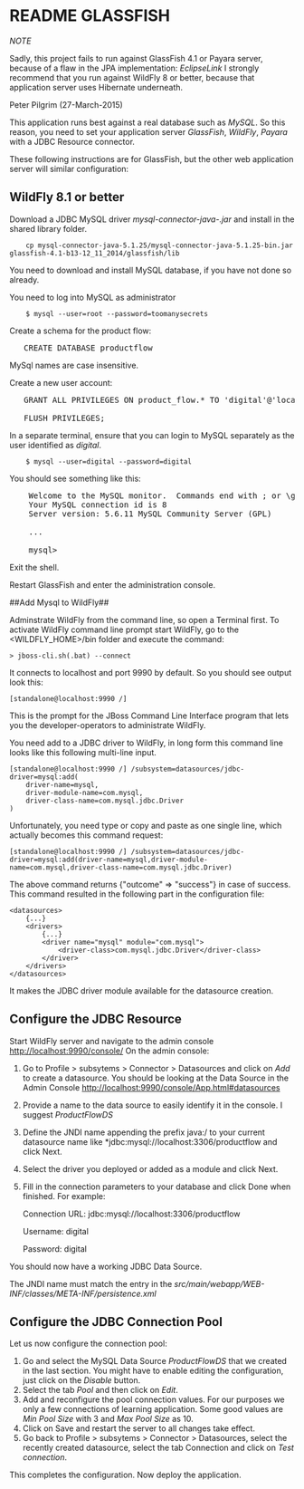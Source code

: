 README GLASSFISH
==================


*NOTE*

Sadly, this project fails to run against GlassFish 4.1 or Payara server, because of a flaw in the JPA implementation: *EclipseLink*
I strongly recommend that you run against WildFly 8 or better, because that application server uses Hibernate underneath.

Peter Pilgrim (27-March-2015)



This application runs best against a real database such as *MySQL*. So this reason, you need to set your application server *GlassFish*, *WildFly*, *Payara* with a JDBC Resource connector.

These following instructions are for GlassFish, but the other web application server will similar configuration:




WildFly 8.1 or better
-----------------------


Download a JDBC MySQL driver  _mysql-connector-java-<VERSION>.jar_ and install in the shared library folder.


```
    cp mysql-connector-java-5.1.25/mysql-connector-java-5.1.25-bin.jar  glassfish-4.1-b13-12_11_2014/glassfish/lib
```


You need to download and install MySQL database, if you have not done so already.

You need to log into MySQL as administrator

```
    $ mysql --user=root --password=toomanysecrets
```

Create a schema for the product flow:

<pre>
   CREATE DATABASE productflow
</pre>

MySql names are case insensitive.

Create a new user account:

<pre>
   GRANT ALL PRIVILEGES ON product_flow.* TO 'digital'@'localhost' IDENTIFIED BY 'digital';

   FLUSH PRIVILEGES;
</pre>


In a separate terminal, ensure that you can login to MySQL separately as the user identified as *digital*.

```
    $ mysql --user=digital --password=digital
```

You should see something like this:

<pre>
    Welcome to the MySQL monitor.  Commands end with ; or \g.
    Your MySQL connection id is 8
    Server version: 5.6.11 MySQL Community Server (GPL)

    ...

    mysql>
</pre>

Exit the shell.

Restart GlassFish and enter the administration console.


##Add Mysql to WildFly##


Adminstrate WildFly from the command line, so open a Terminal first. To activate WildFly command line prompt start WildFly, go to the <WILDFLY_HOME>/bin folder and execute the command:

    > jboss-cli.sh(.bat) --connect


It connects to localhost and port 9990 by default. So you should see output look this:


    [standalone@localhost:9990 /]


This is the prompt for the JBoss Command Line Interface program that lets you the developer-operators to administrate WildFly.

You need add to a JDBC driver to WildFly, in long form this command line looks like this following multi-line input.

    [standalone@localhost:9990 /] /subsystem=datasources/jdbc-driver=mysql:add(
        driver-name=mysql,
        driver-module-name=com.mysql,
        driver-class-name=com.mysql.jdbc.Driver
    )



Unfortunately, you need type or copy and paste as one single line, which actually becomes this command request:

    [standalone@localhost:9990 /] /subsystem=datasources/jdbc-driver=mysql:add(driver-name=mysql,driver-module-name=com.mysql,driver-class-name=com.mysql.jdbc.Driver)


The above command returns {"outcome" => "success"} in case of success. This command resulted in the following part in the configuration file:

    <datasources>
        {...}
        <drivers>
            {...}
            <driver name="mysql" module="com.mysql">
                <driver-class>com.mysql.jdbc.Driver</driver-class>
            </driver>
        </drivers>
    </datasources>


It makes the JDBC driver module available for the datasource creation.


## Configure the JDBC Resource ##


Start WildFly server and navigate to the admin console [http://localhost:9990/console/](http://localhost:9990/console/)
On the admin console:

1. Go to Profile > subsytems > Connector > Datasources and click on *Add* to create a datasource.
You should be looking at the Data Source in the Admin Console [http://localhost:9990/console/App.html#datasources](http://localhost:9990/console/App.html#datasources)
2. Provide a name to the data source to easily identify it in the console. I suggest *ProductFlowDS*
3. Define the JNDI name appending the prefix java:/ to your current datasource name like *jdbc:mysql://localhost:3306/productflow  and click Next.
4. Select the driver you deployed or added as a module and click Next.
5. Fill in the connection parameters to your database and click Done when finished. For example:


    Connection URL: jdbc:mysql://localhost:3306/productflow

    Username: digital

    Password: digital


You should now have a working JDBC Data Source.

The JNDI name must match the entry in the *src/main/webapp/WEB-INF/classes/META-INF/persistence.xml*


## Configure the JDBC Connection Pool ##


Let us now configure the connection pool:

1. Go and select the MySQL Data Source *ProductFlowDS* that we created in the last section. You might have to enable editing the configuration, just click on the *Disable* button.
2. Select the tab *Pool* and then click on *Edit*.
3. Add and reconfigure the pool connection values. For our purposes we only a few connections of learning application.
Some good values are *Min Pool Size* with 3 and *Max Pool Size* as 10.
4. Click on Save and restart the server to all changes take effect.
5. Go back to Profile > subsytems > Connector > Datasources, select the recently created datasource, select the tab Connection and click on *Test connection*.

This completes the configuration. Now deploy the application.



